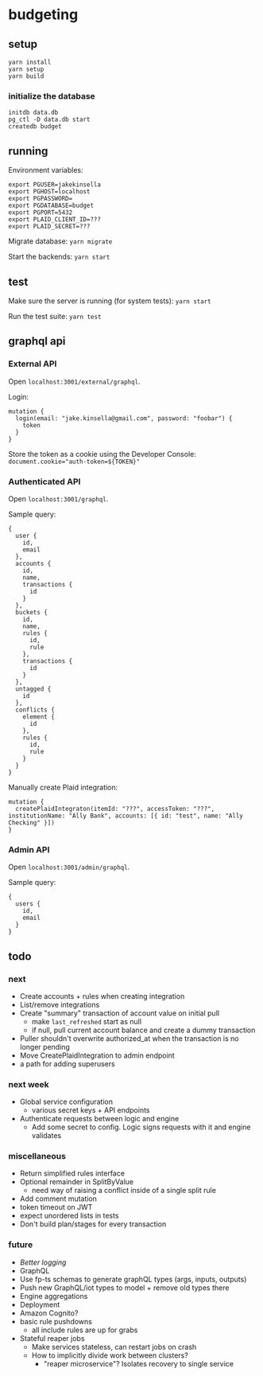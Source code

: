 # budgeting

## setup
`yarn install`  
`yarn setup`  
`yarn build`  

### initialize the database
`initdb data.db`  
`pg_ctl -D data.db start`  
`createdb budget`  

## running

Environment variables:
```
export PGUSER=jakekinsella
export PGHOST=localhost
export PGPASSWORD=
export PGDATABASE=budget
export PGPORT=5432
export PLAID_CLIENT_ID=???
export PLAID_SECRET=???
```

Migrate database:
`yarn migrate`

Start the backends:
`yarn start`

## test
Make sure the server is running (for system tests):
`yarn start`

Run the test suite:
`yarn test`

## graphql api
### External API
Open `localhost:3001/external/graphql`.

Login:
```
mutation {
  login(email: "jake.kinsella@gmail.com", password: "foobar") {
    token
  }
}
```

Store the token as a cookie using the Developer Console:
`document.cookie="auth-token=${TOKEN}"`

### Authenticated API
Open `localhost:3001/graphql`.

Sample query:
```
{
  user {
    id,
    email
  },
  accounts {
    id,
    name,
    transactions {
      id
    }
  },
  buckets {
    id,
    name,
    rules {
      id,
      rule
    },
    transactions {
      id
    }
  },
  untagged {
    id
  },
  conflicts {
    element {
      id
    },
    rules {
      id,
      rule
    }
  }
}
```

Manually create Plaid integration:
```
mutation {
  createPlaidIntegraton(itemId: "???", accessToken: "???", institutionName: "Ally Bank", accounts: [{ id: "test", name: "Ally Checking" }])
}
```

### Admin API
Open `localhost:3001/admin/graphql`.

Sample query:
```
{
  users {
    id,
    email
  }
}
```

## todo

### next
 - Create accounts + rules when creating integration
 - List/remove integrations
 - Create "summary" transaction of account value on initial pull
   - make `last_refreshed` start as null
   - if null, pull current account balance and create a dummy transaction
 - Puller shouldn't overwrite authorized_at when the transaction is no longer pending
 - Move CreatePlaidIntegration to admin endpoint
 - a path for adding superusers

### next week
 - Global service configuration
   - various secret keys + API endpoints
 - Authenticate requests between logic and engine
   - Add some secret to config. Logic signs requests with it and engine validates

### miscellaneous
 - Return simplified rules interface
 - Optional remainder in SplitByValue
   - need way of raising a conflict inside of a single split rule
 - Add comment mutation
 - token timeout on JWT
 - expect unordered lists in tests
 - Don't build plan/stages for every transaction

### future
  - *Better logging*
  - GraphQL
   - Use fp-ts schemas to generate graphQL types (args, inputs, outputs)
   - Push new GraphQL/iot types to model + remove old types there
 - Engine aggregations
 - Deployment
 - Amazon Cognito?
 - basic rule pushdowns
   - all include rules are up for grabs
 - Stateful reaper jobs
    - Make services stateless, can restart jobs on crash
    - How to implicitly divide work between clusters?
       - "reaper microservice"? Isolates recovery to single service
